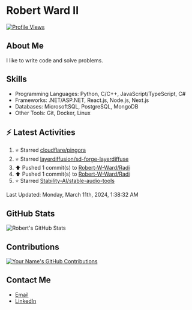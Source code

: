 
# Robert Ward II

[![Profile Views](https://komarev.com/ghpvc/?username=Robert-W-Ward)](https://github.com/Robert-W-Ward)

## About Me
I like to write code and solve problems.

## Skills
- Programming Languages: Python, C/C++, JavaScript/TypeScript, C#
- Frameworks: .NET/ASP.NET, React.js, Node.js, Next.js
- Databases: MicrosoftSQL, PostgreSQL, MongoDB
- Other Tools: Git, Docker, Linux

## :zap: Latest Activities
<!--RECENT_ACTIVITY:start-->
1. ⭐ Starred [cloudflare/pingora](https://github.com/cloudflare/pingora)
2. ⭐ Starred [layerdiffusion/sd-forge-layerdiffuse](https://github.com/layerdiffusion/sd-forge-layerdiffuse)
3. ⬆️ Pushed 1 commit(s) to [Robert-W-Ward/Radi](https://github.com/Robert-W-Ward/Radi)
4. ⬆️ Pushed 1 commit(s) to [Robert-W-Ward/Radi](https://github.com/Robert-W-Ward/Radi)
5. ⭐ Starred [Stability-AI/stable-audio-tools](https://github.com/Stability-AI/stable-audio-tools)
<!--RECENT_ACTIVITY:end-->

<!--RECENT_ACTIVITY:last_update-->
Last Updated: Monday, March 11th, 2024, 1:38:32 AM
<!--RECENT_ACTIVITY:last_update_end-->

<!--END_SECTIN:activity-->
## GitHub Stats
![Robert's GitHub Stats](https://github-readme-stats.vercel.app/api?username=Robert-W-Ward&show_icons=true&theme=radical)

## Contributions
[![Your Name's GitHub Contributions](https://github-readme-streak-stats.herokuapp.com/?user=Robert-W-Ward&theme=radical)](https://github.com/your-username)

## Contact Me
- [Email](mailto:robertwesleyward2019@gmail.com)
- [LinkedIn](https://linkedin.com/in/https://www.linkedin.com/in/robert-ward-ii/)
